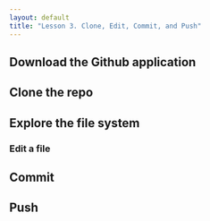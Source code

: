 ```yaml
---
layout: default
title: "Lesson 3. Clone, Edit, Commit, and Push"
---
```



## Download the Github application


## Clone the repo


## Explore the file system


### Edit a file


## Commit


## Push
